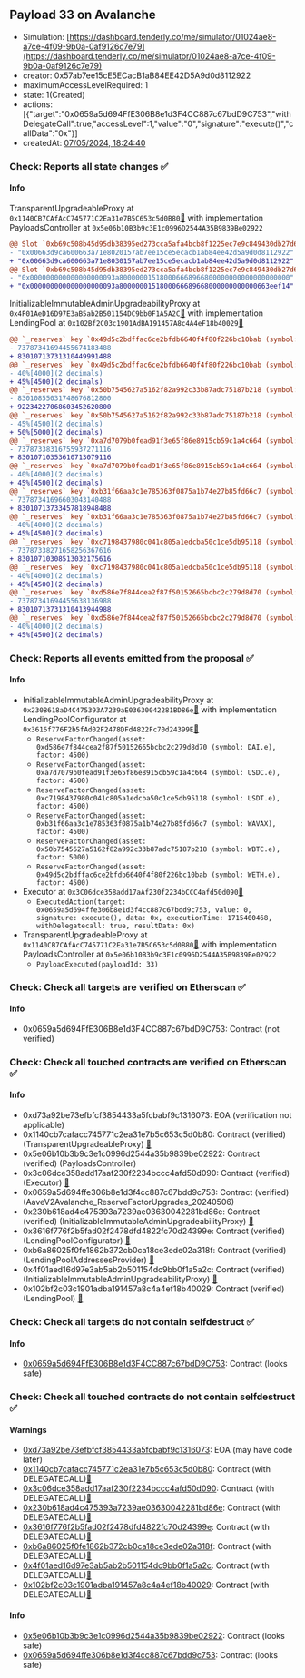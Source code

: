 ## Payload 33 on Avalanche

- Simulation: [https://dashboard.tenderly.co/me/simulator/01024ae8-a7ce-4f09-9b0a-0af9126c7e79](https://dashboard.tenderly.co/me/simulator/01024ae8-a7ce-4f09-9b0a-0af9126c7e79)
- creator: 0x57ab7ee15cE5ECacB1aB84EE42D5A9d0d8112922
- maximumAccessLevelRequired: 1
- state: 1(Created)
- actions: [{"target":"0x0659a5d694FfE306B8e1d3F4CC887c67bdD9C753","withDelegateCall":true,"accessLevel":1,"value":"0","signature":"execute()","callData":"0x"}]
- createdAt: [07/05/2024, 18:24:40](https://snowscan.xyz/tx/0xf82c2ee7064a6d614688556817030f9c4e2ab9ac580109e80458ba501b3381ef)

### Check: Reports all state changes :white_check_mark:

#### Info


TransparentUpgradeableProxy at `0x1140CB7CAfAcC745771C2Ea31e7B5C653c5d0B80`[:ghost:](https://github.com/bgd-labs/aave-address-book "GovernanceV3Avalanche.PAYLOADS_CONTROLLER") with implementation PayloadsController at `0x5e06b10B3b9c3E1c0996D2544A35B9839Be02922`
```diff
@@ Slot `0xb69c508b45d95db38395ed273cca5afa4bcb8f1225ec7e9c849430db27d6f0fe` @@
- "0x00663d9ca600663a71e8020157ab7ee15ce5ecacb1ab84ee42d5a9d0d8112922"
+ "0x00663d9ca600663a71e8030157ab7ee15ce5ecacb1ab84ee42d5a9d0d8112922"
@@ Slot `0xb69c508b45d95db38395ed273cca5afa4bcb8f1225ec7e9c849430db27d6f0ff` @@
- "0x000000000000000000093a800000015180006668966800000000000000000000"
+ "0x000000000000000000093a8000000151800066689668000000000000663eef14"
```

InitializableImmutableAdminUpgradeabilityProxy at `0x4F01AeD16D97E3aB5ab2B501154DC9bb0F1A5A2C`[:ghost:](https://github.com/bgd-labs/aave-address-book "AaveV2Avalanche.POOL") with implementation LendingPool at `0x102Bf2C03c1901AdBA191457A8c4A4eF18b40029`[:ghost:](https://github.com/bgd-labs/aave-address-book "AaveV2Avalanche.POOL_IMPL")
```diff
@@ `_reserves` key `0x49d5c2bdffac6ce2bfdb6640f4f80f226bc10bab (symbol: WETH.e).configuration.data` @@
- 73787341694455674183488
+ 83010713731310449991488
@@ `_reserves` key `0x49d5c2bdffac6ce2bfdb6640f4f80f226bc10bab (symbol: WETH.e).configuration.data_decoded.reserveFactor` @@
- 40%[4000](2 decimals)
+ 45%[4500](2 decimals)
@@ `_reserves` key `0x50b7545627a5162f82a992c33b87adc75187b218 (symbol: WBTC.e).configuration.data` @@
- 83010855031748676812800
+ 92234227068603452620800
@@ `_reserves` key `0x50b7545627a5162f82a992c33b87adc75187b218 (symbol: WBTC.e).configuration.data_decoded.reserveFactor` @@
- 45%[4500](2 decimals)
+ 50%[5000](2 decimals)
@@ `_reserves` key `0xa7d7079b0fead91f3e65f86e8915cb59c1a4c664 (symbol: USDC.e).configuration.data` @@
- 73787338316755937271116
+ 83010710353610713079116
@@ `_reserves` key `0xa7d7079b0fead91f3e65f86e8915cb59c1a4c664 (symbol: USDC.e).configuration.data_decoded.reserveFactor` @@
- 40%[4000](2 decimals)
+ 45%[4500](2 decimals)
@@ `_reserves` key `0xb31f66aa3c1e785363f0875a1b74e27b85fd66c7 (symbol: WAVAX).configuration.data` @@
- 73787341696603043140488
+ 83010713733457818948488
@@ `_reserves` key `0xb31f66aa3c1e785363f0875a1b74e27b85fd66c7 (symbol: WAVAX).configuration.data_decoded.reserveFactor` @@
- 40%[4000](2 decimals)
+ 45%[4500](2 decimals)
@@ `_reserves` key `0xc7198437980c041c805a1edcba50c1ce5db95118 (symbol: USDT.e).configuration.data` @@
- 73787338271658256367616
+ 83010710308513032175616
@@ `_reserves` key `0xc7198437980c041c805a1edcba50c1ce5db95118 (symbol: USDT.e).configuration.data_decoded.reserveFactor` @@
- 40%[4000](2 decimals)
+ 45%[4500](2 decimals)
@@ `_reserves` key `0xd586e7f844cea2f87f50152665bcbc2c279d8d70 (symbol: DAI.e).configuration.data` @@
- 73787341694455638136988
+ 83010713731310413944988
@@ `_reserves` key `0xd586e7f844cea2f87f50152665bcbc2c279d8d70 (symbol: DAI.e).configuration.data_decoded.reserveFactor` @@
- 40%[4000](2 decimals)
+ 45%[4500](2 decimals)
```


### Check: Reports all events emitted from the proposal :white_check_mark:

#### Info

- InitializableImmutableAdminUpgradeabilityProxy at `0x230B618aD4C475393A7239aE03630042281BD86e`[:ghost:](https://github.com/bgd-labs/aave-address-book "AaveV2Avalanche.POOL_CONFIGURATOR") with implementation LendingPoolConfigurator at `0x3616f776F2b5fAd02F2478DFd4822Fc70d24399E`[:ghost:](https://github.com/bgd-labs/aave-address-book "AaveV2Avalanche.POOL_CONFIGURATOR_IMPL")
  - `ReserveFactorChanged(asset: 0xd586e7f844cea2f87f50152665bcbc2c279d8d70 (symbol: DAI.e), factor: 4500)`
  - `ReserveFactorChanged(asset: 0xa7d7079b0fead91f3e65f86e8915cb59c1a4c664 (symbol: USDC.e), factor: 4500)`
  - `ReserveFactorChanged(asset: 0xc7198437980c041c805a1edcba50c1ce5db95118 (symbol: USDT.e), factor: 4500)`
  - `ReserveFactorChanged(asset: 0xb31f66aa3c1e785363f0875a1b74e27b85fd66c7 (symbol: WAVAX), factor: 4500)`
  - `ReserveFactorChanged(asset: 0x50b7545627a5162f82a992c33b87adc75187b218 (symbol: WBTC.e), factor: 5000)`
  - `ReserveFactorChanged(asset: 0x49d5c2bdffac6ce2bfdb6640f4f80f226bc10bab (symbol: WETH.e), factor: 4500)`
- Executor at `0x3C06dce358add17aAf230f2234bCCC4afd50d090`[:ghost:](https://github.com/bgd-labs/aave-address-book "AaveV2Avalanche.POOL_ADMIN, AaveV3Avalanche.ACL_ADMIN, GovernanceV3Avalanche.EXECUTOR_LVL_1")
  - `ExecutedAction(target: 0x0659a5d694ffe306b8e1d3f4cc887c67bdd9c753, value: 0, signature: execute(), data: 0x, executionTime: 1715400468, withDelegatecall: true, resultData: 0x)`
- TransparentUpgradeableProxy at `0x1140CB7CAfAcC745771C2Ea31e7B5C653c5d0B80`[:ghost:](https://github.com/bgd-labs/aave-address-book "GovernanceV3Avalanche.PAYLOADS_CONTROLLER") with implementation PayloadsController at `0x5e06b10B3b9c3E1c0996D2544A35B9839Be02922`
  - `PayloadExecuted(payloadId: 33)`

### Check: Check all targets are verified on Etherscan :white_check_mark:

#### Info

- 0x0659a5d694FfE306B8e1d3F4CC887c67bdD9C753: Contract (not verified) 

### Check: Check all touched contracts are verified on Etherscan :white_check_mark:

#### Info

- 0xd73a92be73efbfcf3854433a5fcbabf9c1316073: EOA (verification not applicable)
- 0x1140cb7cafacc745771c2ea31e7b5c653c5d0b80: Contract (verified) (TransparentUpgradeableProxy) [:ghost:](https://github.com/bgd-labs/aave-address-book "GovernanceV3Avalanche.PAYLOADS_CONTROLLER")
- 0x5e06b10b3b9c3e1c0996d2544a35b9839be02922: Contract (verified) (PayloadsController) 
- 0x3c06dce358add17aaf230f2234bccc4afd50d090: Contract (verified) (Executor) [:ghost:](https://github.com/bgd-labs/aave-address-book "AaveV2Avalanche.POOL_ADMIN, AaveV3Avalanche.ACL_ADMIN, GovernanceV3Avalanche.EXECUTOR_LVL_1")
- 0x0659a5d694ffe306b8e1d3f4cc887c67bdd9c753: Contract (verified) (AaveV2Avalanche_ReserveFactorUpgrades_20240506) 
- 0x230b618ad4c475393a7239ae03630042281bd86e: Contract (verified) (InitializableImmutableAdminUpgradeabilityProxy) [:ghost:](https://github.com/bgd-labs/aave-address-book "AaveV2Avalanche.POOL_CONFIGURATOR")
- 0x3616f776f2b5fad02f2478dfd4822fc70d24399e: Contract (verified) (LendingPoolConfigurator) [:ghost:](https://github.com/bgd-labs/aave-address-book "AaveV2Avalanche.POOL_CONFIGURATOR_IMPL")
- 0xb6a86025f0fe1862b372cb0ca18ce3ede02a318f: Contract (verified) (LendingPoolAddressesProvider) [:ghost:](https://github.com/bgd-labs/aave-address-book "AaveV2Avalanche.POOL_ADDRESSES_PROVIDER")
- 0x4f01aed16d97e3ab5ab2b501154dc9bb0f1a5a2c: Contract (verified) (InitializableImmutableAdminUpgradeabilityProxy) [:ghost:](https://github.com/bgd-labs/aave-address-book "AaveV2Avalanche.POOL")
- 0x102bf2c03c1901adba191457a8c4a4ef18b40029: Contract (verified) (LendingPool) [:ghost:](https://github.com/bgd-labs/aave-address-book "AaveV2Avalanche.POOL_IMPL")

### Check: Check all targets do not contain selfdestruct :white_check_mark:

#### Info

- [0x0659a5d694FfE306B8e1d3F4CC887c67bdD9C753](https://snowscan.xyz/address/0x0659a5d694FfE306B8e1d3F4CC887c67bdD9C753): Contract (looks safe)

### Check: Check all touched contracts do not contain selfdestruct :white_check_mark:

#### Warnings

- [0xd73a92be73efbfcf3854433a5fcbabf9c1316073](https://snowscan.xyz/address/0xd73a92be73efbfcf3854433a5fcbabf9c1316073): EOA (may have code later)
- [0x1140cb7cafacc745771c2ea31e7b5c653c5d0b80](https://snowscan.xyz/address/0x1140cb7cafacc745771c2ea31e7b5c653c5d0b80): Contract (with DELEGATECALL)[:ghost:](https://github.com/bgd-labs/aave-address-book "GovernanceV3Avalanche.PAYLOADS_CONTROLLER")
- [0x3c06dce358add17aaf230f2234bccc4afd50d090](https://snowscan.xyz/address/0x3c06dce358add17aaf230f2234bccc4afd50d090): Contract (with DELEGATECALL)[:ghost:](https://github.com/bgd-labs/aave-address-book "AaveV2Avalanche.POOL_ADMIN, AaveV3Avalanche.ACL_ADMIN, GovernanceV3Avalanche.EXECUTOR_LVL_1")
- [0x230b618ad4c475393a7239ae03630042281bd86e](https://snowscan.xyz/address/0x230b618ad4c475393a7239ae03630042281bd86e): Contract (with DELEGATECALL)[:ghost:](https://github.com/bgd-labs/aave-address-book "AaveV2Avalanche.POOL_CONFIGURATOR")
- [0x3616f776f2b5fad02f2478dfd4822fc70d24399e](https://snowscan.xyz/address/0x3616f776f2b5fad02f2478dfd4822fc70d24399e): Contract (with DELEGATECALL)[:ghost:](https://github.com/bgd-labs/aave-address-book "AaveV2Avalanche.POOL_CONFIGURATOR_IMPL")
- [0xb6a86025f0fe1862b372cb0ca18ce3ede02a318f](https://snowscan.xyz/address/0xb6a86025f0fe1862b372cb0ca18ce3ede02a318f): Contract (with DELEGATECALL)[:ghost:](https://github.com/bgd-labs/aave-address-book "AaveV2Avalanche.POOL_ADDRESSES_PROVIDER")
- [0x4f01aed16d97e3ab5ab2b501154dc9bb0f1a5a2c](https://snowscan.xyz/address/0x4f01aed16d97e3ab5ab2b501154dc9bb0f1a5a2c): Contract (with DELEGATECALL)[:ghost:](https://github.com/bgd-labs/aave-address-book "AaveV2Avalanche.POOL")
- [0x102bf2c03c1901adba191457a8c4a4ef18b40029](https://snowscan.xyz/address/0x102bf2c03c1901adba191457a8c4a4ef18b40029): Contract (with DELEGATECALL)[:ghost:](https://github.com/bgd-labs/aave-address-book "AaveV2Avalanche.POOL_IMPL")

#### Info

- [0x5e06b10b3b9c3e1c0996d2544a35b9839be02922](https://snowscan.xyz/address/0x5e06b10b3b9c3e1c0996d2544a35b9839be02922): Contract (looks safe)
- [0x0659a5d694ffe306b8e1d3f4cc887c67bdd9c753](https://snowscan.xyz/address/0x0659a5d694ffe306b8e1d3f4cc887c67bdd9c753): Contract (looks safe)

